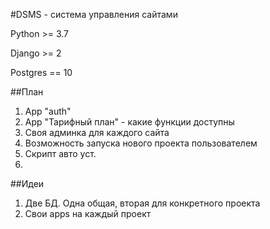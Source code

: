 #DSMS - система управления сайтами

Python >= 3.7

Django >= 2

Postgres == 10


##План

1) App "auth"
2) App "Тарифный план" - какие функции доступны
3) Своя админка для каждого сайта
4) Возможность запуска нового проекта пользователем
5) Скрипт авто уст.
6) 

##Идеи

1) Две БД. Одна общая, вторая для конкретного проекта
2) Свои apps на каждый проект

